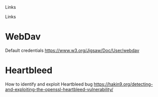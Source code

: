 Links

Links

# WebDav
Default credentials
https://www.w3.org/Jigsaw/Doc/User/webdav

# Heartbleed
How to identify and exploit Heartbleed bug
https://hakin9.org/detecting-and-exploiting-the-openssl-heartbleed-vulnerability/
